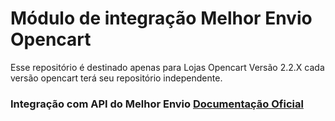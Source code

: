 # Módulo de integração Melhor Envio Opencart
Esse repositório é destinado apenas para Lojas Opencart Versão 2.2.X
cada versão opencart terá seu repositório independente.


### Integração com API do Melhor Envio  [Documentação Oficial](https://docs.melhorenvio.com.br/)
